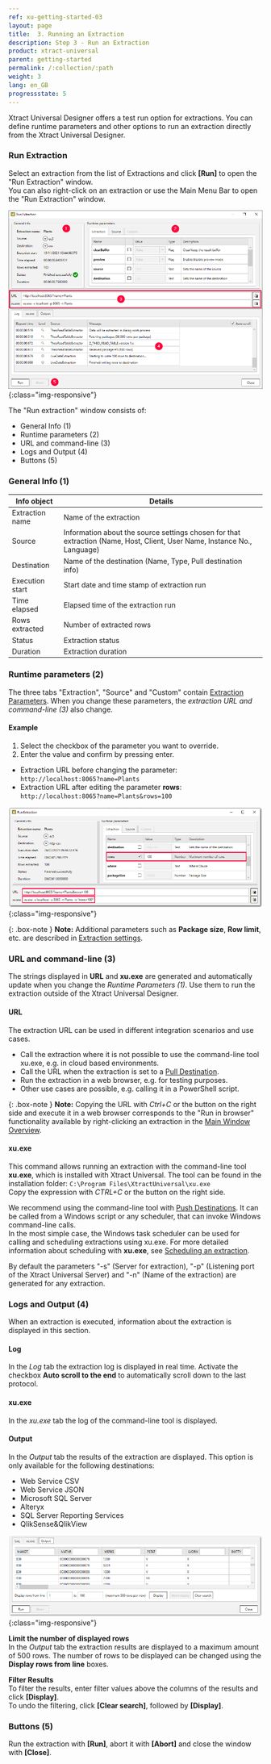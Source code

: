 ```yaml
---
ref: xu-getting-started-03
layout: page
title:  3. Running an Extraction
description: Step 3 - Run an Extraction
product: xtract-universal
parent: getting-started
permalink: /:collection/:path
weight: 3
lang: en_GB
progressstate: 5
---
```



Xtract Universal Designer offers a test run option for extractions. 
You can define runtime parameters and other options to run an extraction directly from the Xtract Universal Designer.

### Run Extraction 
 
Select an extraction from the list of Extractions and click **[Run]** to open the "Run Extraction" window.<br>
You can also right-click on an extraction or use the Main Menu Bar to open the "Run Extraction" window.

![Run-Table-Extraction](/img/content/xu/xu_run_extraction_dialogue.png){:class="img-responsive"}

The "Run extraction" window consists of:
- General Info (1)
- Runtime parameters (2)
- URL and command-line (3)
- Logs and Output (4)
- Buttons (5)  

### General Info (1)

Info object |Details
------------ | ------------ |
Extraction name  | Name of the extraction |
Source | Information about the source settings chosen for that extraction (Name, Host, Client, User Name, Instance No., Language) |
Destination | Name of the destination (Name, Type, Pull destination info)|
Execution start | Start date and time stamp of extraction run |
Time elapsed | Elapsed time of the extraction run |
Rows extracted| Number of extracted rows |
Status | Extraction status |
Duration | Extraction duration |

### Runtime parameters (2)

The three tabs "Extraction", "Source" and "Custom" contain [Extraction Parameters](../execute-and-automate-extractions/extraction-parameters).
When you change these parameters, the *extraction URL and command-line (3)* also change.

#### Example
1. Select the checkbox of the parameter you want to override.
2. Enter the value and confirm by pressing enter. 
- Extraction URL before changing the parameter:<br>
`http://localhost:8065?name=Plants`
- Extraction URL after editing the parameter **rows**:<br>
`http://localhost:8065?name=Plants&rows=100` 

![Run-Table-Extraction-param](/img/content/xu/xu_run_extraction_param.png){:class="img-responsive"}

{: .box-note }
**Note:** Additional parameters such as **Package size**, **Row limit**, etc. are described in [Extraction settings](./../table/extraction-settings). 


### URL and command-line (3)
The strings displayed in **URL** and **xu.exe** are generated and automatically update when you change the *Runtime Parameters (1)*.
Use them to run the extraction outside of the Xtract Universal Designer.

#### URL
The extraction URL can be used in different integration scenarios and use cases. 
- Call the extraction where it is not possible to use the command-line tool xu.exe, e.g. in cloud based environments.
- Call the URL when the extraction is set to a [Pull Destination](../destinations#pull-and-push-destinations).
- Run the extraction in a web browser, e.g. for testing purposes. 
- Other use cases are possible, e.g. calling it in a PowerShell script. 

{: .box-note }
**Note:** 
Copying the URL with *Ctrl+C* or the button on the right side and execute it in a web browser corresponds to the "Run in browser" functionality available by right-clicking an extraction in the [Main Window Overview](../getting-started/designer-overview).

#### xu.exe 
This command allows running an extraction with the command-line tool **xu.exe**, which is installed with Xtract Universal.
The tool can be found in the installation folder: ```C:\Program Files\XtractUniversal\xu.exe``` <br>
Copy the expression with *CTRL+C* or the button on the right side. 

We recommend using the command-line tool with [Push Destinations](../destinations#pull-and-push-destinations).
It can be called from a Windows script or any scheduler, that can invoke Windows command-line calls. <br>
In the most simple case, the Windows task scheduler can be used for calling and scheduling extractions using xu.exe. For more detailed information about scheduling with **xu.exe**, see [Scheduling an extraction](../execute-and-automate-extractions/call-via-scheduler).

By default the parameters "-s" (Server for extraction), "-p" (Listening port of the Xtract Universal Server) and "-n" (Name of the extraction) are generated for any extraction. 

### Logs and Output (4) 
When an extraction is executed, information about the extraction is displayed in this section.

#### Log 
In the *Log* tab the extraction log is displayed in real time.
Activate the checkbox **Auto scroll to the end** to automatically scroll down to the last protocol.  

#### xu.exe 
In the *xu.exe* tab the log of the command-line tool is displayed. 
 
#### Output 

In the *Output* tab the results of the extraction are displayed.
This option is only available for the following destinations:
- Web Service CSV 
- Web Service JSON 
- Microsoft SQL Server
- Alteryx
- SQL Server Reporting Services 
- QlikSense&QlikView

![Run-Extraction-Output](/img/content/xu/xu_run_extraction_output.png){:class="img-responsive"}

**Limit the number of displayed rows**<br>
In the *Output* tab the extraction results are displayed to a maximum amount of 500 rows.
The number of rows to be displayed can be changed using the **Display rows from line** boxes.

**Filter Results**<br>
To filter the results, enter filter values above the columns of the results and click **[Display]**.<br>
To undo the filtering, click **[Clear search]**, followed by **[Display]**.

### Buttons (5) 
Run the extraction with **[Run]**, abort it with **[Abort]** and close the window with **[Close]**.